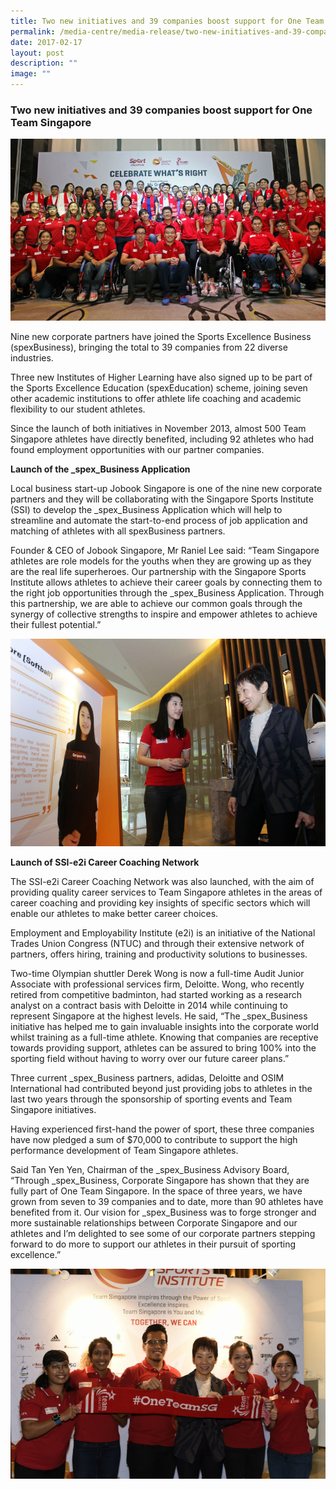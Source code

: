 ```yaml
---
title: Two new initiatives and 39 companies boost support for One Team Singapore
permalink: /media-centre/media-release/two-new-initiatives-and-39-companies-boost-support-for-one-team/
date: 2017-02-17
layout: post
description: ""
image: ""
---
```

### **Two new initiatives and 39 companies boost support for One Team Singapore**
![](/images/Media%20Centre/Media%20Release/2017/February/Group%20Photo%20featuring%20TeamSG%20athletes%20with%20spexBusiness%20and%20spexEducation%20partners.jpeg)

Nine new corporate partners have joined the Sports Excellence Business (spexBusiness), bringing the total to 39 companies from 22 diverse industries.

Three new Institutes of Higher Learning have also signed up to be part of the Sports Excellence Education (spexEducation) scheme, joining seven other academic institutions to offer athlete life coaching and academic flexibility to our student athletes.

Since the launch of both initiatives in November 2013, almost 500 Team Singapore athletes have directly benefited, including 92 athletes who had found employment opportunities with our partner companies.

**Launch of the _spex_Business Application**

Local business start-up Jobook Singapore is one of the nine new corporate partners and they will be collaborating with the Singapore Sports Institute (SSI) to develop the _spex_Business Application which will help to streamline and automate the start-to-end process of job application and matching of athletes with all spexBusiness partners.

Founder & CEO of Jobook Singapore, Mr Raniel Lee said: “Team Singapore athletes are role models for the youths when they are growing up as they are the real life superheroes. Our partnership with the Singapore Sports Institute allows athletes to achieve their career goals by connecting them to the right job opportunities through the _spex_Business Application. Through this partnership, we are able to achieve our common goals through the synergy of collective strengths to inspire and empower athletes to achieve their fullest potential.”

![](/images/Media%20Centre/Media%20Release/2017/February/Minister%20Grace%20Fu%20interacting%20with%20TeamSG%20Softballer%20Cerigwen%20Ng%20at%20the%20Celebrate%20Whats%20Right.jpeg)

**Launch of SSI-e2i Career Coaching Network**

The SSI-e2i Career Coaching Network was also launched, with the aim of providing quality career services to Team Singapore athletes in the areas of career coaching and providing key insights of specific sectors which will enable our athletes to make better career choices.

Employment and Employability Institute (e2i) is an initiative of the National Trades Union Congress (NTUC) and through their extensive network of partners, offers hiring, training and productivity solutions to businesses.

Two-time Olympian shuttler Derek Wong is now a full-time Audit Junior Associate with professional services firm, Deloitte. Wong, who recently retired from competitive badminton, had started working as a research analyst on a contract basis with Deloitte in 2014 while continuing to represent Singapore at the highest levels. He said, “The _spex_Business initiative has helped me to gain invaluable insights into the corporate world whilst training as a full-time athlete. Knowing that companies are receptive towards providing support, athletes can be assured to bring 100% into the sporting field without having to worry over our future career plans.”

Three current _spex_Business partners, adidas, Deloitte and OSIM International had contributed beyond just providing jobs to athletes in the last two years through the sponsorship of sporting events and Team Singapore initiatives.

Having experienced first-hand the power of sport, these three companies have now pledged a sum of $70,000 to contribute to support the high performance development of Team Singapore athletes.   

Said Tan Yen Yen, Chairman of the _spex_Business Advisory Board, “Through _spex_Business, Corporate Singapore has shown that they are fully part of One Team Singapore. In the space of three years, we have grown from seven to 39 companies and to date, more than 90 athletes have benefited from it. Our vision for _spex_Business was to forge stronger and more sustainable relationships between Corporate Singapore and our athletes and I’m delighted to see some of our corporate partners stepping forward to do more to support our athletes in their pursuit of sporting excellence.”

![](/images/Media%20Centre/Media%20Release/2017/February/Minister%20Grace%20Fu%20with%20TeamSG%20Athletes%20L%20to%20R%20%20Syahidah%20Alim%20Shanti%20Pereira%20Shakir%20Juanda.jpeg)